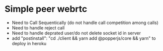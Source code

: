 # Simple peer webrtc

- Need to Call Sequentically (do not handle call competition among calls)
- Need to handle reject call
- Need to handle deprated user/do not delete socket id in server
- add "postinstall": "cd ./client && yarn add @popperjs/core && yarn" to deploy in heroku
